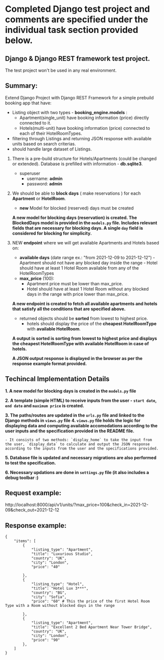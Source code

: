 # Completed Django test project and comments are specified under the individual task section provided below.

## Django & Django REST framework test project.
The test project won't be used in any real environment.


## Summary:

Extend Django Project with Django REST Framework for a simple prebuild booking app that have:
- Listing object with two types - **booking_engine.models** :
    - Apartment(single_unit) have booking information (price) directly connected to it.
    - Hotels(multi-unit) have booking information (price) connected to each of their HotelRoomTypes.
- filtering through Listings and returning JSON response with available units based on search criterias.
- should handle large dataset of Listings.

1. There is a pre-build structure for Hotels/Apartments (could be changed or extended). Database is prefilled with information - **db.sqlite3**.
    - superuser
        - username: **admin**
        - password: **admin**

2. We should be able to **block days** ( make reservations ) for each **Apartment** or **HotelRoom**.
    - **new** Model for blocked (reserved) days must be created

    **A new model for blocking days (reservation) is created. The BlockedDays model is provided in the `models.py` file. Includes relevant fields that are necessary for blocking days. A single `day` field is considered for blocking for simplicity.**

3. NEW **endpoint** where we will get available Apartments and Hotels based on:
	- **available days** (date range ex.: "from 2021-12-09 to 2021-12-12")
            - Apartment should not have any blocked day inside the range
            - Hotel should have at least 1 Hotel Room available from any of the HotelRoomTypes
     - **max_price** (100):
		- Apartment price must be lower than max_price.
		- Hotel should have at least 1 Hotel Room without any blocked days in the range with price lower than max_price.

    **A new endpoint is created to fetch all available apartments and hotels that satisfy all the conditions that are specified above.**

	- returned objects should be **sorted** from lowest to highest price.
		-  hotels should display the price of the **cheapest HotelRoomType** with **available HotelRoom**.

    **A output is sorted is sorting from lowest to highest price and displays the cheapest HotelRoomType with available HotelRoom in case of hotels.**

    **A JSON output response is displayed in the browser as per the response example format provided.**

## Techincal Implementation Details

**1. A new model for blocking days is created in the `models.py` file**

**2. A template (simple HTML) to receive inputs from the user - `start date`, `end date` and `maximum price` is created.**

**3. The paths/routes are updated in the `urls.py` file and linked to the Django methods in `views.py` file**
**4. `views.py` file holds the logic for displaying data and computing available accomodations according to the user inputs and the specification provided in the README file.**
    
    - It consists of two methods: `display_home` to take the input from the user, `display_data` to calculate and output the JSON response according to the inputs from the user and the specifications provided.

**5. Database file is updated and necessary migrations are also performed to test the specification.**

**6. Necessary updations are done in `settings.py` file (it also includes a debug toolbar :)**

## Request example:

http://localhost:8000/api/v1/units/?max_price=100&check_in=2021-12-09&check_out=2021-12-12


## Response example:

    {
        "items": [
            {
                "listing_type": "Apartment",
                "title": "Luxurious Studio",
                "country": "UK",
                "city": "London",
                "price": "40"

            },
            {
                "listing_type": "Hotel",
                "title": "Hotel Lux 3***",
                "country": "BG",
                "city": "Sofia",
                "price": "60" # This the price of the first Hotel Room Type with a Room without blocked days in the range

            },
            {
                "listing_type": "Apartment",
                "title": "Excellent 2 Bed Apartment Near Tower Bridge",
                "country": "UK",
                "city": "London",
                "price": "90"
            },
        ]
    }
